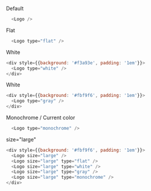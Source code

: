 
Default
```js
  <Logo />
```

Flat
```js
  <Logo type="flat" />
```

White
```js
<div style={{background: '#f3a93e', padding: '1em'}}>
  <Logo type="white" />
</div>
```

White
```js
<div style={{background: '#fbf9f6', padding: '1em'}}>
  <Logo type="gray" />
</div>
```

Monochrome / Сurrent color
```js
  <Logo type="monochrome" />
```


size="large"
```js
<div style={{background: '#fbf9f6', padding: '1em'}}>
  <Logo size="large" />
  <Logo size="large" type="flat" />
  <Logo size="large" type="white" />
  <Logo size="large" type="gray" />
  <Logo size="large" type="monochrome" />
</div>
```